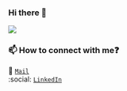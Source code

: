 ### Hi there 👋
![](https://komarev.com/ghpvc/?username=ashishcssom&color=green)
<!--
**ashishcssom/ashishcssom** is a ✨ _special_ ✨ repository because its `README.md` (this file) appears on your GitHub profile.

Here are some ideas to get you started:

- 🔭 I’m currently working on ...
- 🌱 I’m currently learning ...
- 👯 I’m looking to collaborate on ...
- 🤔 I’m looking for help with ...
- 💬 Ask me about ...
- 📫 How to reach me: ...
- 😄 Pronouns: ...
- ⚡ Fun fact: ...
-->


### 📫 How to connect with me:question:
:email: <code>[Mail](mailto:ashish.csscorp@gmail.com)</code>     
:social: <code>[LinkedIn](https://www.linkedin.com/in/ashishk766/)</code>  

